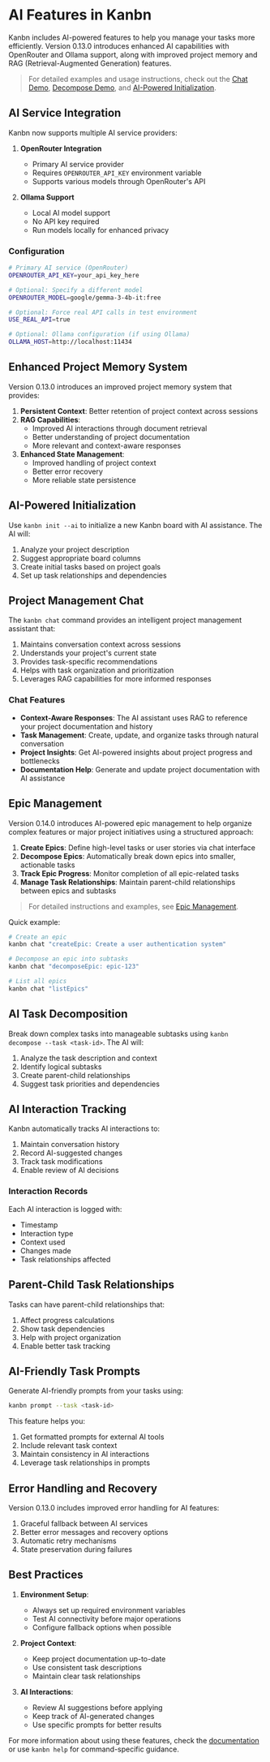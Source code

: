 # AI Features in Kanbn

Kanbn includes AI-powered features to help you manage your tasks more efficiently. Version 0.13.0 introduces enhanced AI capabilities with OpenRouter and Ollama support, along with improved project memory and RAG (Retrieval-Augmented Generation) features.

> For detailed examples and usage instructions, check out the [Chat Demo](demos/chat-demo.md), [Decompose Demo](demos/decompose-demo.md), and [AI-Powered Initialization](ai-init.md).

## AI Service Integration

Kanbn now supports multiple AI service providers:

1. **OpenRouter Integration**
   - Primary AI service provider
   - Requires `OPENROUTER_API_KEY` environment variable
   - Supports various models through OpenRouter's API

2. **Ollama Support**
   - Local AI model support
   - No API key required
   - Run models locally for enhanced privacy

### Configuration

```bash
# Primary AI service (OpenRouter)
OPENROUTER_API_KEY=your_api_key_here

# Optional: Specify a different model
OPENROUTER_MODEL=google/gemma-3-4b-it:free

# Optional: Force real API calls in test environment
USE_REAL_API=true

# Optional: Ollama configuration (if using Ollama)
OLLAMA_HOST=http://localhost:11434
```

## Enhanced Project Memory System

Version 0.13.0 introduces an improved project memory system that provides:

1. **Persistent Context**: Better retention of project context across sessions
2. **RAG Capabilities**: 
   - Improved AI interactions through document retrieval
   - Better understanding of project documentation
   - More relevant and context-aware responses
3. **Enhanced State Management**:
   - Improved handling of project context
   - Better error recovery
   - More reliable state persistence

## AI-Powered Initialization

Use `kanbn init --ai` to initialize a new Kanbn board with AI assistance. The AI will:
1. Analyze your project description
2. Suggest appropriate board columns
3. Create initial tasks based on project goals
4. Set up task relationships and dependencies

## Project Management Chat

The `kanbn chat` command provides an intelligent project management assistant that:
1. Maintains conversation context across sessions
2. Understands your project's current state
3. Provides task-specific recommendations
4. Helps with task organization and prioritization
5. Leverages RAG capabilities for more informed responses

### Chat Features

- **Context-Aware Responses**: The AI assistant uses RAG to reference your project documentation and history
- **Task Management**: Create, update, and organize tasks through natural conversation
- **Project Insights**: Get AI-powered insights about project progress and bottlenecks
- **Documentation Help**: Generate and update project documentation with AI assistance

## Epic Management

Version 0.14.0 introduces AI-powered epic management to help organize complex features or major project initiatives using a structured approach:

1. **Create Epics**: Define high-level tasks or user stories via chat interface
2. **Decompose Epics**: Automatically break down epics into smaller, actionable tasks
3. **Track Epic Progress**: Monitor completion of all epic-related tasks
4. **Manage Task Relationships**: Maintain parent-child relationships between epics and subtasks

> For detailed instructions and examples, see [Epic Management](epic-management.md).

Quick example:

```bash
# Create an epic
kanbn chat "createEpic: Create a user authentication system"

# Decompose an epic into subtasks
kanbn chat "decomposeEpic: epic-123"

# List all epics
kanbn chat "listEpics"
```

## AI Task Decomposition

Break down complex tasks into manageable subtasks using `kanbn decompose --task <task-id>`. The AI will:
1. Analyze the task description and context
2. Identify logical subtasks
3. Create parent-child relationships
4. Suggest task priorities and dependencies

## AI Interaction Tracking

Kanbn automatically tracks AI interactions to:
1. Maintain conversation history
2. Record AI-suggested changes
3. Track task modifications
4. Enable review of AI decisions

### Interaction Records

Each AI interaction is logged with:
- Timestamp
- Interaction type
- Context used
- Changes made
- Task relationships affected

## Parent-Child Task Relationships

Tasks can have parent-child relationships that:
1. Affect progress calculations
2. Show task dependencies
3. Help with project organization
4. Enable better task tracking

## AI-Friendly Task Prompts

Generate AI-friendly prompts from your tasks using:
```bash
kanbn prompt --task <task-id>
```

This feature helps you:
1. Get formatted prompts for external AI tools
2. Include relevant task context
3. Maintain consistency in AI interactions
4. Leverage task relationships in prompts

## Error Handling and Recovery

Version 0.13.0 includes improved error handling for AI features:
1. Graceful fallback between AI services
2. Better error messages and recovery options
3. Automatic retry mechanisms
4. State preservation during failures

## Best Practices

1. **Environment Setup**:
   - Always set up required environment variables
   - Test AI connectivity before major operations
   - Configure fallback options when possible

2. **Project Context**:
   - Keep project documentation up-to-date
   - Use consistent task descriptions
   - Maintain clear task relationships

3. **AI Interactions**:
   - Review AI suggestions before applying
   - Keep track of AI-generated changes
   - Use specific prompts for better results

For more information about using these features, check the [documentation](README.md) or use `kanbn help` for command-specific guidance.

